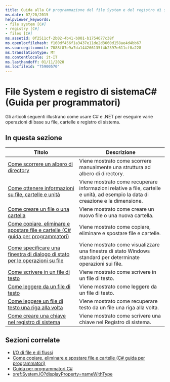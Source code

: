 ```yaml
---
title: Guida alla C# programmazione del file System e del registro di sistema
ms.date: 07/20/2015
helpviewer_keywords:
- file system [C#]
- registry [C#]
- files [C#]
ms.assetid: 0f2511cf-2b02-4b41-b001-b1754677c38f
ms.openlocfilehash: f160df456f1a3437e11de2d3660d158ae4d4bb67
ms.sourcegitcommit: 7088f87e9a7da144266135f4b2397e611cf0a228
ms.translationtype: MT
ms.contentlocale: it-IT
ms.lasthandoff: 01/11/2020
ms.locfileid: "75900570"
---
```

# <a name="file-system-and-the-registry-c-programming-guide"></a>File System e registro di sistemaC# (Guida per programmatori)

Gli articoli seguenti illustrano come usare C# e .NET per eseguire varie operazioni di base su file, cartelle e registro di sistema.

## <a name="in-this-section"></a>In questa sezione

|**Titolo**|**Descrizione**|
|---------------|---------------------|
|[Come scorrere un albero di directory](how-to-iterate-through-a-directory-tree.md)|Viene mostrato come scorrere manualmente una struttura ad albero di directory.|
|[Come ottenere informazioni su file, cartelle e unità](how-to-get-information-about-files-folders-and-drives.md)|Viene mostrato come recuperare informazioni relative a file, cartelle e unità, ad esempio la data di creazione e la dimensione.|
|[Come creare un file o una cartella](how-to-create-a-file-or-folder.md)|Viene mostrato come creare un nuovo file o una nuova cartella.|
|[Come copiare, eliminare e spostare file e cartelle (C# guida per programmatori)](how-to-copy-delete-and-move-files-and-folders.md)|Viene mostrato come copiare, eliminare e spostare file e cartelle.|
|[Come specificare una finestra di dialogo di stato per le operazioni su file](how-to-provide-a-progress-dialog-box-for-file-operations.md)|Viene mostrato come visualizzare una finestra di stato Windows standard per determinate operazioni sui file.|
|[Come scrivere in un file di testo](how-to-write-to-a-text-file.md)|Viene mostrato come scrivere in un file di testo.|
|[Come leggere da un file di testo](how-to-read-from-a-text-file.md)|Viene mostrato come leggere da un file di testo.|
|[Come leggere un file di testo una riga alla volta](how-to-read-a-text-file-one-line-at-a-time.md)|Viene mostrato come recuperare testo da un file una riga alla volta.|
|[Come creare una chiave nel registro di sistema](how-to-create-a-key-in-the-registry.md)|Viene mostrato come scrivere una chiave nel Registro di sistema.|

## <a name="related-sections"></a>Sezioni correlate

- [I/O di file e di flussi](../../../standard/io/index.md)
- [Come copiare, eliminare e spostare file e cartelle (C# guida per programmatori)](how-to-copy-delete-and-move-files-and-folders.md)
- [Guida per programmatori C#](../index.md)
- <xref:System.IO?displayProperty=nameWithType>
